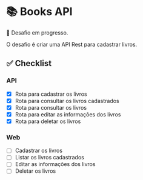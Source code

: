 # 📚 Books API

🚧 Desafio em progresso.

O desafio é criar uma API Rest para cadastrar livros.

## ✅ Checklist

### API

- [x] Rota para cadastrar os livros
- [x] Rota para consultar os livros cadastrados
- [x] Rota para consultar os livros
- [x] Rota para editar as informações dos livros
- [x] Rota para deletar os livros

### Web

- [ ] Cadastrar os livros
- [ ] Listar os livros cadastrados
- [ ] Editar as informações dos livros
- [ ] Deletar os livros
